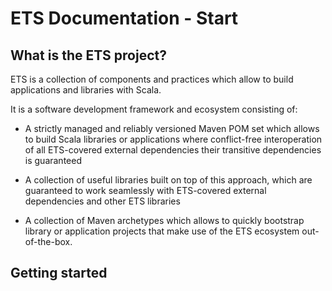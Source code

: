 # ETS Documentation - Start

## What is the ETS project?

ETS is a collection of components and practices which allow to build applications and libraries with Scala.

It is a software development framework and ecosystem consisting of:

- A strictly managed and reliably versioned Maven POM set which allows to build Scala libraries or applications where conflict-free interoperation of all ETS-covered external dependencies their transitive dependencies is guaranteed

- A collection of useful libraries built on top of this approach, which are guaranteed to work seamlessly with ETS-covered external dependencies and other ETS libraries

- A collection of Maven archetypes which allows to quickly bootstrap library or application projects that make use of the ETS ecosystem out-of-the-box.


## Getting started


